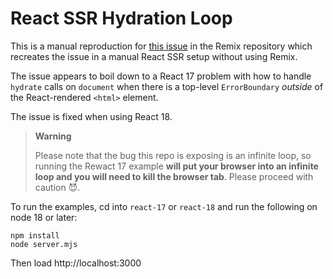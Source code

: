 # React SSR Hydration Loop

This is a manual reproduction for [this issue](https://github.com/remix-run/remix/issues/1678) in the Remix repository which recreates the issue in a manual React SSR setup without using Remix.

The issue appears to boil down to a React 17 problem with how to handle `hydrate` calls on `document` when there is a top-level `ErrorBoundary` _outside_ of the React-rendered `<html>` element.

The issue is fixed when using React 18.

> **Warning**
>
> Please note that the bug this repo is exposing is an infinite loop, so running the Rewact 17 example **will put your browser into an infinite loop and you will need to kill the browser tab**. Please proceed with caution 😈.

To run the examples, cd into `react-17` or `react-18` and run the following on node 18 or later:

```
npm install
node server.mjs
```

Then load http://localhost:3000
